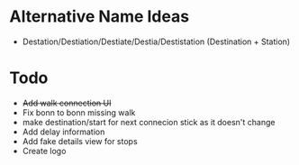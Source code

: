 # Alternative Name Ideas

- Destation/Destiation/Destiate/Destia/Destistation (Destination + Station)

# Todo

- ~~Add walk connection UI~~
- Fix bonn to bonn missing walk
- make destination/start for next connecion stick as it doesn't change
- Add delay information
- Add fake details view for stops
- Create logo
